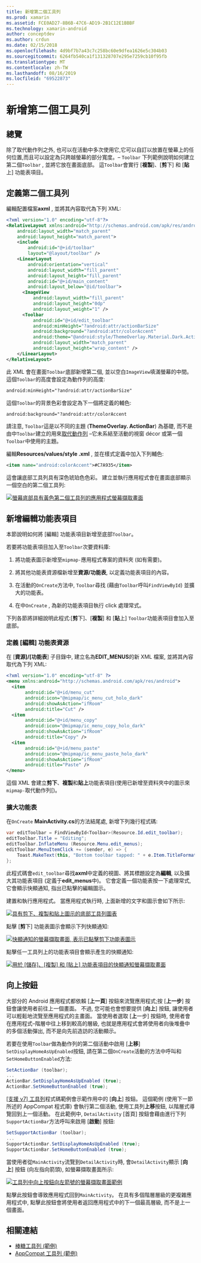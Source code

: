 ```yaml
---
title: 新增第二個工具列
ms.prod: xamarin
ms.assetid: FCE0AD27-8B6B-47C6-AD19-2B1C12E1BBBF
ms.technology: xamarin-android
author: conceptdev
ms.author: crdun
ms.date: 02/15/2018
ms.openlocfilehash: 4d9bf7b7a43c7c258bc60e9dfea1626e5c304b03
ms.sourcegitcommit: 6264fb540ca1f131328707e295e7259cb10f95fb
ms.translationtype: MT
ms.contentlocale: zh-TW
ms.lasthandoff: 08/16/2019
ms.locfileid: "69522873"
---
```

# <a name="adding-a-second-toolbar"></a>新增第二個工具列


## <a name="overview"></a>總覽 

除了取代動作列之外, 也可以在活動中多次使用它,它可以自訂以放置在螢幕上的任何位置,而且可以設定為只跨越螢幕的部分寬度。&ndash; `Toolbar` 下列範例說明如何建立第二個`Toolbar` , 並將它放在畫面底部。 這`Toolbar`會實行 [**複製**]、[**剪**下] 和 [**貼**上] 功能表項目。 


## <a name="define-the-second-toolbar"></a>定義第二個工具列 

編輯配置檔案**axml** , 並將其內容取代為下列 XML:

```xml
<?xml version="1.0" encoding="utf-8"?>
<RelativeLayout xmlns:android="http://schemas.android.com/apk/res/android"
    android:layout_width="match_parent"
    android:layout_height="match_parent">
    <include
        android:id="@+id/toolbar"
        layout="@layout/toolbar" />
    <LinearLayout
        android:orientation="vertical"
        android:layout_width="fill_parent"
        android:layout_height="fill_parent"
        android:id="@+id/main_content"
        android:layout_below="@id/toolbar">
      <ImageView
          android:layout_width="fill_parent"
          android:layout_height="0dp"
          android:layout_weight="1" />
      <Toolbar
          android:id="@+id/edit_toolbar"
          android:minHeight="?android:attr/actionBarSize"
          android:background="?android:attr/colorAccent"
          android:theme="@android:style/ThemeOverlay.Material.Dark.ActionBar"
          android:layout_width="match_parent"
          android:layout_height="wrap_content" />
    </LinearLayout>
</RelativeLayout>
```

此 XML 會在畫面`Toolbar`底部新增第二個, 並以空白`ImageView`填滿螢幕的中間。 這個`Toolbar`的高度會設定為動作列的高度: 

```xml
android:minHeight="?android:attr/actionBarSize"
```

這個`Toolbar`的背景色彩會設定為下一個將定義的輔色:

```xml
android:background="?android:attr/colorAccent
```

請注意, `Toolbar`這是以不同的主題 (**ThemeOverlay. ActionBar**) 為基礎, 而不是由中`Toolbar`建立的用來[取代動作列](~/android/user-interface/controls/tool-bar/replacing-the-action-bar.md) &ndash;它未系結至活動的視窗 décor 或第一個`Toolbar`中使用的主題。

編輯**Resources/values/style .xml** , 並在樣式定義中加入下列輔色: 

```xml
<item name="android:colorAccent">#C7A935</item>
```

這會讓底部工具列具有深色琥珀色色彩。 建立並執行應用程式會在畫面底部顯示一個空白的第二個工具列: 

[![螢幕底部具有黃色第二個工具列的應用程式螢幕擷取畫面](adding-a-second-toolbar-images/01-second-toolbar-sml.png)](adding-a-second-toolbar-images/01-second-toolbar.png#lightbox)


 
## <a name="add-edit-menu-items"></a>新增編輯功能表項目 

本節說明如何將 [編輯] 功能表項目新增至底部`Toolbar`。 

若要將功能表項目加入至`Toolbar`次要資料庫: 

1. 將功能表圖示新增至`mipmap-`應用程式專案的資料夾 (如有需要)。

2. 將其他功能表資源檔新增至**資源/功能表**, 以定義功能表項目的內容。 

3. 在活動的`OnCreate`方法中, `Toolbar`尋找 (藉由`Toolbar`呼叫`FindViewById`) 並擴大的功能表。

4. 在中`OnCreate` , 為新的功能表項目執行 click 處理常式。 

下列各節將詳細說明此程式:[**剪**下]、[**複製**] 和 [**貼**上] `Toolbar`功能表項目會加入至底部。 



### <a name="define-the-edit-menu-resource"></a>定義 [編輯] 功能表資源

在 [**資源]/[功能表**] 子目錄中, 建立名為**EDIT_MENUS**的新 XML 檔案, 並將其內容取代為下列 XML:

```xml
<?xml version="1.0" encoding="utf-8" ?>
<menu xmlns:android="http://schemas.android.com/apk/res/android">
  <item
       android:id="@+id/menu_cut"
       android:icon="@mipmap/ic_menu_cut_holo_dark"
       android:showAsAction="ifRoom"
       android:title="Cut" />
  <item
       android:id="@+id/menu_copy"
       android:icon="@mipmap/ic_menu_copy_holo_dark"
       android:showAsAction="ifRoom"
       android:title="Copy" />
  <item
       android:id="@+id/menu_paste"
       android:icon="@mipmap/ic_menu_paste_holo_dark"
       android:showAsAction="ifRoom"
       android:title="Paste" />
</menu>
```

這個 XML 會建立**剪下**、**複製**和**貼上**功能表項目(使用已新增至資料夾中的圖示來`mipmap-`取代動作列[)。



### <a name="inflate-the-menus"></a>擴大功能表

在`OnCreate` **MainActivity.cs**的方法結尾處, 新增下列幾行程式碼: 

```csharp
var editToolbar = FindViewById<Toolbar>(Resource.Id.edit_toolbar);
editToolbar.Title = "Editing";
editToolbar.InflateMenu (Resource.Menu.edit_menus);
editToolbar.MenuItemClick += (sender, e) => {
    Toast.MakeText(this, "Bottom toolbar tapped: " + e.Item.TitleFormatted, ToastLength.Short).Show();
};
```

此程式碼會`edit_toolbar`尋找**axml**中定義的視圖、將其標題設定為**編輯**, 以及擴大其功能表項目 (定義于**edit_menus**中)。 它會定義一個功能表按一下處理常式, 它會顯示快顯通知, 指出已點擊的編輯圖示。 

建置和執行應用程式。 當應用程式執行時, 上面新增的文字和圖示會如下所示: 

[![具有剪下、複製和貼上圖示的底部工具列圖表](adding-a-second-toolbar-images/02-bottom-toolbar-sml.png)](adding-a-second-toolbar-images/02-bottom-toolbar.png#lightbox)

點擊 [**剪**下] 功能表圖示會顯示下列快顯通知: 

[![快顯通知的螢幕擷取畫面, 表示已點擊剪下功能表圖示](adding-a-second-toolbar-images/03-bottom-tapped-sml.png)](adding-a-second-toolbar-images/03-bottom-tapped.png#lightbox)

點擊任一工具列上的功能表項目會顯示產生的快顯通知: 

[![用於 [儲存]、[複製] 和 [貼上] 功能表項目的快顯通知螢幕擷取畫面](adding-a-second-toolbar-images/04-menu-action-sml.png)](adding-a-second-toolbar-images/04-menu-action.png#lightbox)



## <a name="the-up-button"></a>向上按鈕 

大部分的 Android 應用程式都依賴 [**上一頁**] 按鈕來流覽應用程式;按 [**上一步**] 按鈕會讓使用者前往上一個畫面。
不過, 您可能也會想要提供 [**向上**] 按鈕, 讓使用者可以輕鬆地流覽至應用程式的主畫面。 當使用者選取 [**上**一步] 按鈕時, 使用者會在應用程式&ndash;階層中往上移到較高的層級, 也就是應用程式會將使用者向後堆疊中的多個活動彈出, 而不是向先前造訪的活動顯示。 

若要在使用`Toolbar`做為動作列的第二個活動中啟用 [**上移**] `SetDisplayHomeAsUpEnabled`按鈕, 請在第二個`OnCreate`活動的方法中呼叫和`SetHomeButtonEnabled`方法:

```csharp
SetActionBar (toolbar);
...
ActionBar.SetDisplayHomeAsUpEnabled (true);
ActionBar.SetHomeButtonEnabled (true);
```

[[支援 v7] 工具列](https://docs.microsoft.com/samples/xamarin/monodroid-samples/supportv7-appcompat-toolbar)程式碼範例會示範作用中的 [**向上**] 按鈕。 這個範例 (使用下一節所述的 AppCompat 程式庫) 會執行第二個活動, 使用工具列**上移**按鈕, 以階層式導覽回到上一個活動。 在此範例中, `DetailActivity` [首頁] 按鈕會藉由進行下列`SupportActionBar`方法呼叫來啟用 [**啟動**] 按鈕: 

```csharp
SetSupportActionBar (toolbar);
...
SupportActionBar.SetDisplayHomeAsUpEnabled (true);
SupportActionBar.SetHomeButtonEnabled (true);
```

當使用者從`MainActivity`流覽到`DetailActivity`時, 會`DetailActivity`顯示 [**向上**] 按鈕 (向左指向箭頭), 如螢幕擷取畫面所示:

[![工具列中向上按鈕向左箭號的螢幕擷取畫面範例](adding-a-second-toolbar-images/05-up-button-sml.png)](adding-a-second-toolbar-images/05-up-button.png#lightbox)

點擊此按鈕會導致應用程式回到`MainActivity`。 在具有多個階層層級的更複雜應用程式中, 點擊此按鈕會將使用者返回應用程式中的下一個最高層級, 而不是上一個畫面。 



## <a name="related-links"></a>相關連結

- [棒糖工具列 (範例)](https://docs.microsoft.com/samples/xamarin/monodroid-samples/android50-toolbar)
- [AppCompat 工具列 (範例)](https://docs.microsoft.com/samples/xamarin/monodroid-samples/supportv7-appcompat-toolbar)
